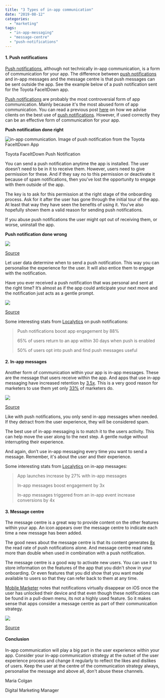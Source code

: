 ```yaml
---
title: "3 Types of in-app communication"
date: "2019-08-12"
categories: 
  - "marketing"
tags: 
  - "in-app-messaging"
  - "message-centre"
  - "push-notifications"
---
```


#### **1\. Push notifications**

[Push notifications](https://tapadoo.wpengine.com/unsure-about-app-push-notifications/), although not technically in-app communication, is a form of communication for your app. The difference between [push notifications](https://tapadoo.wpengine.com/unsure-about-app-push-notifications/) and in-app messages and the message centre is that push messages can be sent outside the app. See the example below of a push notification sent for the Toyota FaceItDown app.

[Push notifications](https://tapadoo.wpengine.com/unsure-about-app-push-notifications/) are probably the most controversial form of app communication. Mainly because it's the most abused form of app communication. You can read a previous post [here](https://tapadoo.wpengine.com/unsure-about-app-push-notifications/) on how we advise clients on the best use of [push notifications](https://tapadoo.wpengine.com/unsure-about-app-push-notifications/). However, if used correctly they can be an effective form of communication for your app.

**Push notification done right**

![in-app communication. Image of push notification from the Toyota FaceItDown App](images/Image-from-iOS-473x1024.png)

Toyota FaceItDown Push Notification

You can send a push notification anytime the app is installed. The user doesn’t need to be in it to receive them. However, users need to give permission for these. And if they say no to this permission or deactivate it because of spam notifications, then you've lost the opportunity to engage with them outside of the app.

The key is to ask for this permission at the right stage of the onboarding process. Ask for it after the user has gone through the initial tour of the app. At least that way they have seen the benefits of using it. You've also hopefully shown them a valid reason for sending push notifications.

If you abuse push notifications the user might opt out of receiving them, or worse, uninstall the app.

**Push notification done wrong**

![](images/Screenshot-2019-04-10-12.11.51.png)

[Source](https://www.theverge.com/2018/12/18/18145289/apple-iphone-ios-push-notifications-carpool-karaoke)

Let user data determine when to send a push notification. This way you can personalise the experience for the user. It will also entice them to engage with the notification.

Have you ever received a push notification that was personal and sent at the right time? It’s almost as if the app could anticipate your next move and the notification just acts as a gentle prompt.

![](images/Screenshot-2019-04-10-14.04.31-1024x646.png)

[Source](https://www.leanplum.com/blog/7-most-creative-push-notifications/)

Some interesting stats from [Localytics](http://info.localytics.com/blog/6-stats-that-prove-how-important-push-notifications-in-app-messaging-are-to-your-apps-success) on push notifications:

> Push notifications boost app engagement by 88%
> 
> 65% of users return to an app within 30 days when push is enabled
> 
> 50% of users opt into push and find push messages useful

#### **2\. In-app messages**

Another form of communication within your app is in-app messages. These are the message that users receive within the app. And apps that use in-app messaging have increased retention by [3.5x](http://ebooks.localytics.com/2016-app-marketing-guide#find-6-push-opt-in-rates-decreased). This is a very good reason for marketers to use them yet only [33%](https://venturebeat.com/2015/06/30/only-33-of-app-marketers-use-in-app-messaging-but-they-get-3-5x-higher-retention/) of marketers do.

![](images/Screenshot-2019-04-10-12.30.51.png)

[Source](https://www.swrve.com/weblog/what-in-app-messages-mean-for-different-verticals)

Like with push notifications, you only send in-app messages when needed. If they detract from the user experience, they will be considered spam.

The best use of in-app messaging is to match it to the users activity. This can help move the user along to the next step. A gentle nudge without interrupting their experience.

And again, don’t use in-app messaging every time you want to send a message. Remember, it's about the user and their experience.

Some interesting stats from [Localytics](http://info.localytics.com/blog/6-stats-that-prove-how-important-push-notifications-in-app-messaging-are-to-your-apps-success) on in-app messages:

> App launches increase by 27% with in-app messages
> 
> In-app messages boost engagement by 3x
> 
> In-app messages triggered from an in-app event increase conversions by 4x

#### **3\. Message centre**

The message centre is a great way to provide content on the other features within your app. An icon appears over the message centre to indicate each time a new message has been added. 

The good news about the message centre is that its content generates [8x](https://www.urbanairship.com/lp/mobile-engagement-benchmarks-message-center-response-rates) the read rate of push notifications alone. And message centre read rates more than double when used in combination with a push notification.

The message centre is a good way to activate new users. You can use it to store information on the features of the app that you didn't show in your onboarding. Or even features that you did show that you want made available to users so that they can refer back to them at any time.

[Mobile Marketer](https://www.mobilemarketer.com/ex/mobilemarketer/cms/opinion/columns/23271.html) notes that notifications virtually disappear on iOS once the user has unlocked their device and that even though these notifications can be found in a pull-down menu, its not a highly used feature. So it makes sense that apps consider a message centre as part of their communication strategy.

![](images/Screenshot-2019-05-21-15.44.33.png)

[Source](https://www.airship.com/blog/7-in-app-message-center-best-practices/)

#### Conclusion

In-app communication will play a big part in the user experience within your app. Consider your in-app communication strategy at the outset of the user experience process and change it regularly to reflect the likes and dislikes of users. Keep the user at the centre of the communication strategy always, personalise the message and above all, don't abuse these channels.

Maria Colgan

Digital Marketing Manager
